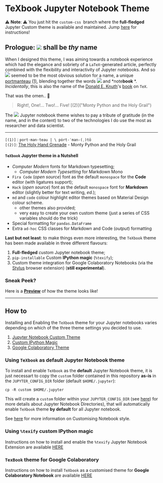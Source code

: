 # TeXbook  Jupyter Notebook Theme

⚠️ **Note**: ⚠️ 
You just hit the `custom-css `branch where the **full-fledged** Jupyter Custom theme is available and maintained.
Jump [here](#custom) for instructions!

## Prologue:  <img src="https://render.githubusercontent.com/render/math?math=%5Ctextbf%7B%5CTeX%5Ctext%7Bbook%7D%7D">  shall be _thy_ name

When I designed this theme, I was aiming towards a notebook experience which had the elegance and sobriety of a `LaTeX`-generated article, perfectly combined with the flexibility and interactivity of Jupyter notebooks.
And so <img src="https://render.githubusercontent.com/render/math?math=%5CTeX%5Ctext%7Bbook%7D"> seemed to be the most obvious solution for a name, a unique [portmanteau](https://www.merriam-webster.com/dictionary/portmanteau)
[(1)]( "Pronunciation"),
blending together the words <img src="https://render.githubusercontent.com/render/math?math=%5CLaTeX"> and *note**book** *. 
*Incidentally*, this is also the name of the 
[Donald E. Knuth](https://en.wikipedia.org/wiki/Donald_Knuth)'s [book](http://www.ctex.org/documents/shredder/src/texbook.pdf) on `TeX`.

That was the omen.. 🤩

> Right!, One!... Two!... Five! [(2)]("Monty Python and the Holy Grail")

The <img src="https://render.githubusercontent.com/render/math?math=%5CTeX%5Ctext%7Bbook%7D"> Jupyter notebook theme wishes to pay a tribute of gratitude (in the name, and in the content) to two of the technologies I do use the most as researcher and data scientist.

---
`[(1)]` : `port·​man·​teau | \ pȯrt-ˈman-(ˌ)tō` <br />
`[(2)]`: [The Holy Hand Grenade](https://www.youtube.com/watch?v=xOrgLj9lOwk) - Monty Python and the Holy Grail
    

#### `TeXbook` Jupyter theme in a Nutshell

- *Computer Modern* fonts for Markdown typesetting;
	- *Computer Modern Typesetting* for Markdown Mono	
- `Fira Code` (_open source_) font as the default `monospace` for the **Code** editor (with ligatures support);
- `Hack` (_open source_) font as the default `monospace` font for **Markdown** editor (slightly better for text writing, _ed._);
- `md` and `code` colour highlight editor themes based on Material Design colour scheme.
    - other themes also provided;
    - very easy to create your own custom theme (just a series of CSS variables should do the trick)
- Special formatting for `pandas.DataFrame`
- Extra `ad-hoc` CSS classes for Markdown and Code (*output*) formatting

**Last but not least**: to make things even more interesting, the `TeXbook` theme has been made available in three different flavours: 

1. **Full-fledged** _custom_ Jupyter notebook theme;
2. `pip-installable` Custom **IPython magic** (`%texify`);
3. Custom theme integration for Google Colaboratory Notebooks (via the [Stylus](https://en.wikipedia.org/wiki/Stylus_(browser_extension)) browser extension) (**still experimental**).

### Sneak Peek?

Here is a [**Preview**](https://leriomaggio.github.io/texbook-jupyter-theme/) of how the theme looks like!

---

## How to 

Installing and Enabling the `TeXbook` theme for your Jupyter notebooks varies depending on which of the three theme settings you decided to use. 

1. [Jupyter Notebook Custom Theme](#custom)
2. [Custom IPython Magic](#magic)
3. [Google Colaboratory Theme](#colab)

<a name="custom"></a>
### Using `TeXbook` as default Jupyter Notebook theme

To install and enable `TeXbook` as the **default** Jupyter Notebook theme, it is just necessart to copy the `custom` folder 
contained in this repository **as-is** in the `JUPYTER_CONFIG_DIR` folder (default `$HOME/.jupyter`):

```shell script
cp -R custom $HOME/.jupyter
```

This will create a `custom` folder within your `JUPYTER_CONFIG_DIR` 
(see [here](https://jupyter.readthedocs.io/en/latest/use/jupyter-directories.html#configuration-files))
for more details about Jupyter Notebook Directories), that will automatically enable `TeXbook` theme 
**by default** for all Jupyter notebook. 

See [here](https://stackoverflow.com/questions/32156248/how-do-i-set-custom-css-for-my-ipython-ihaskell-jupyter-notebook/34742362#34742362) for more information on Customising Notebook style.

<a name="magic"></a>
### Using `%texify` custom IPython magic

Instructions on how to install and enable the `%texify` Jupyter Notebook Extension 
are available [HERE](https://github.com/leriomaggio/texbook-jupyter-theme/blob/notebook-magic/README.md#magic)


<a name="colab"></a>
### `TexBook` theme for Google Colaboratory

Instructions on how to install `TeXbook` as a customised theme
for **Google Colaboratory Notebook** are available 
[HERE](https://github.com/leriomaggio/texbook-jupyter-theme/blob/texbook-colab/README.md#colab)  





